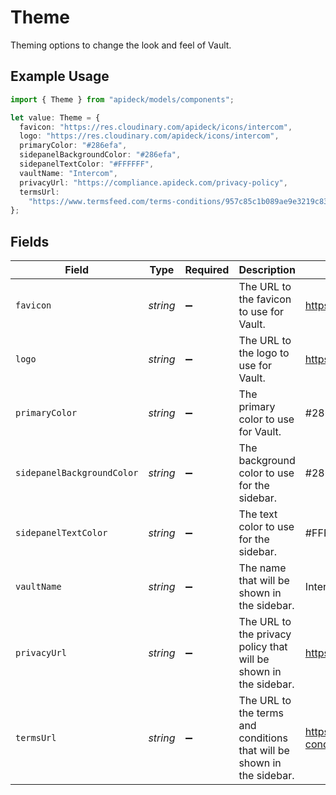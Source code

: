 # Theme

Theming options to change the look and feel of Vault.

## Example Usage

```typescript
import { Theme } from "apideck/models/components";

let value: Theme = {
  favicon: "https://res.cloudinary.com/apideck/icons/intercom",
  logo: "https://res.cloudinary.com/apideck/icons/intercom",
  primaryColor: "#286efa",
  sidepanelBackgroundColor: "#286efa",
  sidepanelTextColor: "#FFFFFF",
  vaultName: "Intercom",
  privacyUrl: "https://compliance.apideck.com/privacy-policy",
  termsUrl:
    "https://www.termsfeed.com/terms-conditions/957c85c1b089ae9e3219c83eff65377e",
};
```

## Fields

| Field                                                                       | Type                                                                        | Required                                                                    | Description                                                                 | Example                                                                     |
| --------------------------------------------------------------------------- | --------------------------------------------------------------------------- | --------------------------------------------------------------------------- | --------------------------------------------------------------------------- | --------------------------------------------------------------------------- |
| `favicon`                                                                   | *string*                                                                    | :heavy_minus_sign:                                                          | The URL to the favicon to use for Vault.                                    | https://res.cloudinary.com/apideck/icons/intercom                           |
| `logo`                                                                      | *string*                                                                    | :heavy_minus_sign:                                                          | The URL to the logo to use for Vault.                                       | https://res.cloudinary.com/apideck/icons/intercom                           |
| `primaryColor`                                                              | *string*                                                                    | :heavy_minus_sign:                                                          | The primary color to use for Vault.                                         | #286efa                                                                     |
| `sidepanelBackgroundColor`                                                  | *string*                                                                    | :heavy_minus_sign:                                                          | The background color to use for the sidebar.                                | #286efa                                                                     |
| `sidepanelTextColor`                                                        | *string*                                                                    | :heavy_minus_sign:                                                          | The text color to use for the sidebar.                                      | #FFFFFF                                                                     |
| `vaultName`                                                                 | *string*                                                                    | :heavy_minus_sign:                                                          | The name that will be shown in the sidebar.                                 | Intercom                                                                    |
| `privacyUrl`                                                                | *string*                                                                    | :heavy_minus_sign:                                                          | The URL to the privacy policy that will be shown in the sidebar.            | https://compliance.apideck.com/privacy-policy                               |
| `termsUrl`                                                                  | *string*                                                                    | :heavy_minus_sign:                                                          | The URL to the terms and conditions that will be shown in the sidebar.      | https://www.termsfeed.com/terms-conditions/957c85c1b089ae9e3219c83eff65377e |
